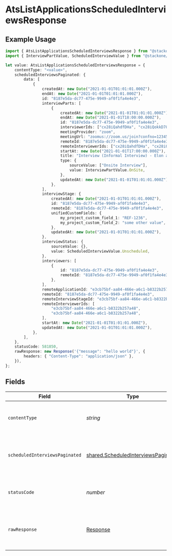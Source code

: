 # AtsListApplicationsScheduledInterviewsResponse

## Example Usage

```typescript
import { AtsListApplicationsScheduledInterviewsResponse } from "@stackone/stackone-client-ts/sdk/models/operations";
import { InterviewPartValue, ScheduledInterviewValue } from "@stackone/stackone-client-ts/sdk/models/shared";

let value: AtsListApplicationsScheduledInterviewsResponse = {
    contentType: "<value>",
    scheduledInterviewsPaginated: {
        data: [
            {
                createdAt: new Date("2021-01-01T01:01:01.000Z"),
                endAt: new Date("2021-01-01T01:01:01.000Z"),
                id: "8187e5da-dc77-475e-9949-af0f1fa4e4e3",
                interviewParts: [
                    {
                        createdAt: new Date("2021-01-01T01:01:01.000Z"),
                        endAt: new Date("2021-01-01T18:00:00.000Z"),
                        id: "8187e5da-dc77-475e-9949-af0f1fa4e4e3",
                        interviewerIds: ["cx28iQahdfDHa", "cx28iQokkD78das"],
                        meetingProvider: "zoom",
                        meetingUrl: "zoomus://zoom.us/join?confno=123456789",
                        remoteId: "8187e5da-dc77-475e-9949-af0f1fa4e4e3",
                        remoteInterviewerIds: ["cx28iQahdfDHa", "cx28iQokkD78das"],
                        startAt: new Date("2021-01-01T17:00:00.000Z"),
                        title: "Interview (Informal Interview) - Elon and StackOne",
                        type: {
                            sourceValue: ["Onsite Interview"],
                            value: InterviewPartValue.OnSite,
                        },
                        updatedAt: new Date("2021-01-01T01:01:01.000Z"),
                    },
                ],
                interviewStage: {
                    createdAt: new Date("2021-01-01T01:01:01.000Z"),
                    id: "8187e5da-dc77-475e-9949-af0f1fa4e4e3",
                    remoteId: "8187e5da-dc77-475e-9949-af0f1fa4e4e3",
                    unifiedCustomFields: {
                        my_project_custom_field_1: "REF-1236",
                        my_project_custom_field_2: "some other value",
                    },
                    updatedAt: new Date("2021-01-01T01:01:01.000Z"),
                },
                interviewStatus: {
                    sourceValue: {},
                    value: ScheduledInterviewValue.Unscheduled,
                },
                interviewers: [
                    {
                        id: "8187e5da-dc77-475e-9949-af0f1fa4e4e3",
                        remoteId: "8187e5da-dc77-475e-9949-af0f1fa4e4e3",
                    },
                ],
                remoteApplicationId: "e3cb75bf-aa84-466e-a6c1-b8322b257a48",
                remoteId: "8187e5da-dc77-475e-9949-af0f1fa4e4e3",
                remoteInterviewStageId: "e3cb75bf-aa84-466e-a6c1-b8322b257a48",
                remoteInterviewerIds: [
                    "e3cb75bf-aa84-466e-a6c1-b8322b257a48",
                    "e3cb75bf-aa84-466e-a6c1-b8322b257a48",
                ],
                startAt: new Date("2021-01-01T01:01:01.000Z"),
                updatedAt: new Date("2021-01-01T01:01:01.000Z"),
            },
        ],
    },
    statusCode: 581850,
    rawResponse: new Response('{"message": "hello world"}', {
        headers: { "Content-Type": "application/json" },
    }),
};
```

## Fields

| Field                                                                                             | Type                                                                                              | Required                                                                                          | Description                                                                                       |
| ------------------------------------------------------------------------------------------------- | ------------------------------------------------------------------------------------------------- | ------------------------------------------------------------------------------------------------- | ------------------------------------------------------------------------------------------------- |
| `contentType`                                                                                     | *string*                                                                                          | :heavy_check_mark:                                                                                | HTTP response content type for this operation                                                     |
| `scheduledInterviewsPaginated`                                                                    | [shared.ScheduledInterviewsPaginated](../../../sdk/models/shared/scheduledinterviewspaginated.md) | :heavy_minus_sign:                                                                                | The list of applications scheduled interviews was retrieved.                                      |
| `statusCode`                                                                                      | *number*                                                                                          | :heavy_check_mark:                                                                                | HTTP response status code for this operation                                                      |
| `rawResponse`                                                                                     | [Response](https://developer.mozilla.org/en-US/docs/Web/API/Response)                             | :heavy_check_mark:                                                                                | Raw HTTP response; suitable for custom response parsing                                           |